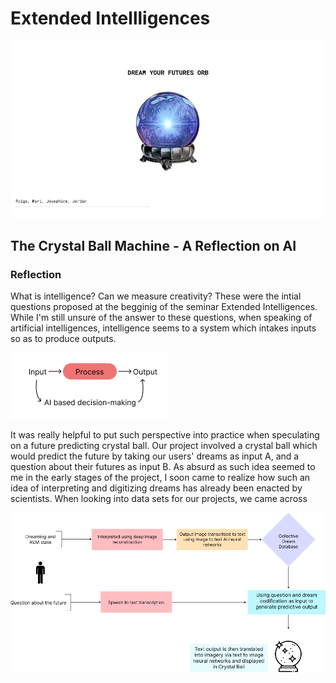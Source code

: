 # Extended Intellligences

![Group Work](../images/CrystalBall.jpg)


## The Crystal Ball Machine - A Reflection on AI

### Reflection

What is intelligence? Can we measure creativity? These were the intial questions proposed at the begginig of the seminar Extended Intelligences. While I'm still unsure of the answer to these questions, when speaking of artificial intelligences, intelligence seems to a system which intakes inputs so as to produce outputs.

![Extended Flow](../images/AIFlow.png)

It was really helpful to put such perspective into practice when speculating on a future predicting crystal ball. Our project involved a crystal ball which would predict the future by taking our users' dreams as input A, and a question about their futures as input B. As absurd as such idea seemed to me in the early stages of the project, I soon came to realize how such an idea of interpreting and digitizing dreams has already been enacted by scientists. When looking into data sets for our projects, we came across 

![Group Work](../images/ExtendedFlow.png)
